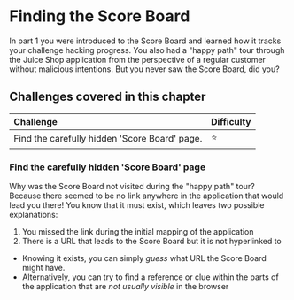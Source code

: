 # Finding the Score Board

In part 1 you were introduced to the Score Board and learned how it
tracks your challenge hacking progress. You also had a "happy path" tour
through the Juice Shop application from the perspective of a regular
customer without malicious intentions. But you never saw the Score
Board, did you?

## Challenges covered in this chapter

| Challenge                                     | Difficulty |
|:----------------------------------------------|:-----------|
| Find the carefully hidden 'Score Board' page. | ⭐     |

### Find the carefully hidden 'Score Board' page

Why was the Score Board not visited during the "happy path" tour?
Because there seemed to be no link anywhere in the application that
would lead you there! You know that it must exist, which leaves two
possible explanations:

1. You missed the link during the initial mapping of the application
2. There is a URL that leads to the Score Board but it is not
   hyperlinked to

* Knowing it exists, you can simply _guess_ what URL the Score Board
  might have.
* Alternatively, you can try to find a reference or clue within the
  parts of the application that are _not usually visible_ in the browser

